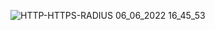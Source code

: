 ![HTTP-HTTPS-RADIUS 06_06_2022 16_45_53](https://user-images.githubusercontent.com/98746109/172207932-a966333b-b505-4f32-93c3-4ce21aef04f2.png)
